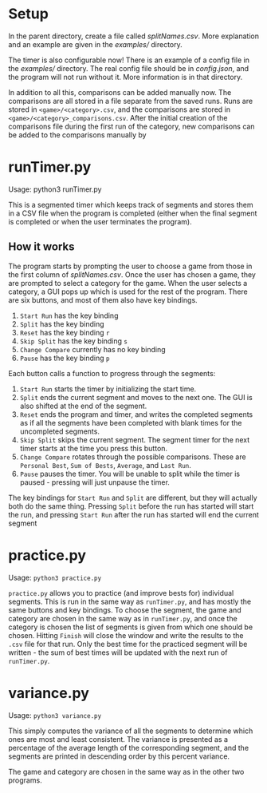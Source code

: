 # Setup

In the parent directory, create a file called *splitNames.csv*. 
More explanation and an example are given in the *examples/* 
directory.

The timer is also configurable now! There is an example of a config
file in the *examples/* directory. The real config file should be
in *config.json*, and the program will not run without it. More 
information is in that directory.

In addition to all this, comparisons can be added manually now. The
comparisons are all stored in a file separate from the saved runs.
Runs are stored in `<game>/<category>.csv`, and the comparisons are
stored in `<game>/<category>_comparisons.csv`. After the initial
creation of the comparisons file during the first run of the
category, new comparisons can be added to the comparisons manually
by 

# runTimer.py

Usage: python3 runTimer.py

This is a segmented timer which keeps track of segments and stores
them in a CSV file when the program is completed (either when the
final segment is completed or when the user terminates the
program).

## How it works

The program starts by prompting the user to choose a game from
those in the first column of *splitNames.csv*. Once the user has
chosen a game, they are prompted to select a category for the game.
When the user selects a category, a GUI pops up which is used for
the rest of the program. There are six buttons, and most of them
also have key bindings.
1. `Start Run` has the key binding <Space>
2. `Split` has the key binding <Return>
3. `Reset` has the key binding `r`
4. `Skip Split` has the key binding `s`
5. `Change Compare` currently has no key binding
6. `Pause` has the key binding `p`

Each button calls a function to progress through the segments:
1. `Start Run` starts the timer by initializing the start time.
2. `Split` ends the current segment and moves to the next one. The
GUI is also shifted at the end of the segment. 
3. `Reset` ends the program and timer, and writes the completed
segments as if all the segments have been completed with blank
times for the uncompleted segments.
4. `Skip Split` skips the current segment. The segment timer for
the next timer starts at the time you press this button.
5. `Change Compare` rotates through the possible comparisons. These
are `Personal Best`, `Sum of Bests`, `Average`, and `Last Run`.
6. `Pause` pauses the timer. You will be unable to split while the
timer is paused - pressing <Return> will just unpause the timer.

The key bindings for `Start Run` and `Split` are different, but
they will actually both do the same thing. Pressing `Split` before
the run has started will start the run, and pressing `Start Run`
after the run has started will end the current segment

# practice.py

Usage: `python3 practice.py`

`practice.py` allows you to practice (and improve bests for)
individual segments. This is run in the same way as `runTimer.py`,
and has mostly the same buttons and key bindings. To choose the
segment, the game and category are chosen in the same way as in
`runTimer.py`, and once the category is chosen the list of segments
is given from which one should be chosen. Hitting `Finish`
will close the window and write the results to the `.csv` file for
that run. Only the best time for the practiced segment will be
written - the sum of best times will be updated with the next run
of `runTimer.py`.

# variance.py

Usage: `python3 variance.py`

This simply computes the variance of all the segments to determine
which ones are most and least consistent. The variance is presented
as a percentage of the average length of the corresponding segment,
and the segments are printed in descending order by this percent
variance.

The game and category are chosen in the same way as in the other
two programs.
